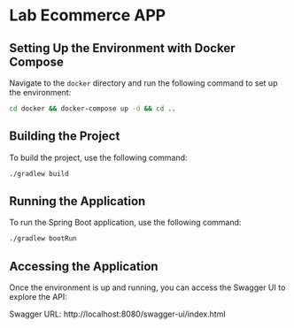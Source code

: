 # Lab Ecommerce APP

## Setting Up the Environment with Docker Compose

Navigate to the `docker` directory and run the following command to set up the environment:

```bash
cd docker && docker-compose up -d && cd ..
```

## Building the Project

To build the project, use the following command:

```bash
./gradlew build
``` 

## Running the Application

To run the Spring Boot application, use the following command:

```bash
./gradlew bootRun
``` 
## Accessing the Application
Once the environment is up and running, you can access the Swagger UI to explore the API:

Swagger URL: http://localhost:8080/swagger-ui/index.html